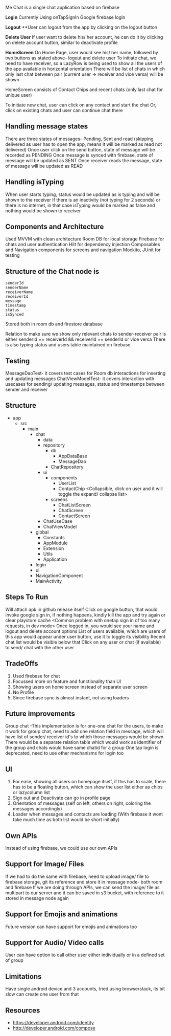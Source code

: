 Me Chat is a single chat application based on firebase

**Login**
Currently Using onTapSignIn Google firebase login

**Logout**
**User can logout from the app by clicking on the logout button

**Delete User**
If user want to delete his/ her account, he can do it by clicking on delete account button, similar to deactivate profile

**HomeScreen**
On Home Page, user would see his/ her name, followed by two buttons as stated above- logout and delete user
To initiate chat, we need to have receiver, so a LazyRow is being used to show all the users of the app available in horizontal orientation
There will be list of chats in which only last chat between pair (current user -> receiver and vice versa) will be shown

HomeScreen consists of Contact Chips and recent chats (only last chat for unique user)

To initiate new chat, user can click on any contact and start the chat
Or, click on existing chats and user can continue chat there

**Handling message states**
-------------------------
There are three states of messages- Pending, Sent and read (skipping delivered as user has to open the app, means it will be marked as read not delivered)
Once user click on the send button, state of message will be recorded as PENDING
Once message is synced with firebase, state of message will be updated as SENT
Once receiver reads the message, state of message will be updated as READ

**Handling isTyping**
-------------------
When user starts typing, status would be updated as <User> is typing and will be shown to the receiver
If there is an inactivity (not typing for 2 seconds) or there is no internet, in that case isTyping would be marked as false and nothing would be shown to receiver

**Components and Architecture**
-----------------------------
Used MVVM with clean architecture
Room DB for local storage
Firebase for chats and user authentication
Hilt for dependency injection
Composables and Navigation components for screens and navigation
Mockito, JUnit for testing

**Structure of the Chat node is**
-------------------------------
    senderId
    senderName
    receiverName
    receiverId
    message
    timestamp
    status
    isSynced
Stored both in room db and firestore database

Relation to make sure we show only relevant chats to sender-receiver pair is either senderId == receiverId && receiverId == senderId or vice versa
There is also typing status and users table maintained on firebase

**Testing**
---------
MessageDaoTest- it covers test cases for Room db interactions for inserting and updating messages
ChatViewModelTest- it covers interaction with usecases for sending/ updating messages, status and timestamps between sender and receiver

**Structure**
----------
- app
    - src
      - main
         - chat
           - data
           - repository
             - db
               - AppDataBase
               - MessageDao
             - ChatRepository
           - ui
             - components
               - UserList
               - ContactChip <Collapsible, click on user and it will toggle the expand/ collapse list>
             - screens
               - ChatListScreen <Will show list of last chats with unique user on homepage>
               - ChatScreen
               - ContactScreen
           - ChatUseCase
           - ChatViewModel
         - global
           - Constants
           - AppModule
           - Extension
           - Utils
           - Application
         - login
         - ui
         - NavigationComponent
         - MainActivity

**Steps To Run**
-------------
Will attach apk in github release itself
Click on google button, that would invoke google sign in, if nothing happens, kindly kill the app and try again or clear playstore cache <Common problem with onetap sign in of too many requests, in dev mode>
Once logged in, you would see your name and logout and delete account options
List of users available, which are users of this app would appear under user button, use it to toggle its visibility
Recent chat list would be visible below that
Click on any user or chat (if available) to send/ chat with the other user

**TradeOffs**
--------------
1. Used firebase for chat
2. Focussed more on feature and functionality than UI
3. Showing users on home screen instead of separate user screen
4. No Profile
5. Since firebase sync is almost instant, not using loaders

**Future improvements**
------------------------------------
Group chat -This implementation is for one-one chat for the users, to make it work for group chat, need to add one relation field in message, which will have list of sender/ receiver id's to which those messages would be shown
There would be a separate relation table which would work as identifier of the group and chats would have same chatid for a group
One tap login is deprecated, need to use other mechanisms for login too

**UI**
----
1. For ease, showing all users on homepage itself, if this has to scale, there has to be a floating button, which can show the user list either as chips or lazycolumn list
2. Sign out and Deactivate can go in profile page
3. Orientation of messages (self on left, others on right, coloring the messages accordingly)
4. Loader when messages and contacts are loading (With firebase it wont take much time as both list would be short initially)

**Own APIs**
--------
Instead of using firebase, we could use our own APIs

**Support for Image/ Files**
------------------------
If we had to do the same with firebase, need to upload image/ file to firebase storage, git its reference and store it in message node- both room and firebase
If we are doing through APIs, we can send the image/ file as multipart to our server and it can be saved in s3 bucket, with reference to it stored in message node again

**Support for Emojis and animations**
---------------------------------
Future version can have support for emojis and animations too

**Support for Audio/ Video calls**
------------------------------
User can have option to call other user either individually or in a defined set of group

**Limitations**
----------------
Have single android device and 3 accounts, tried using browserstack, its bit slow can create one user from that

**Resources**
--------------
- https://developer.android.com/identity
- http://developer.android.com/compose



